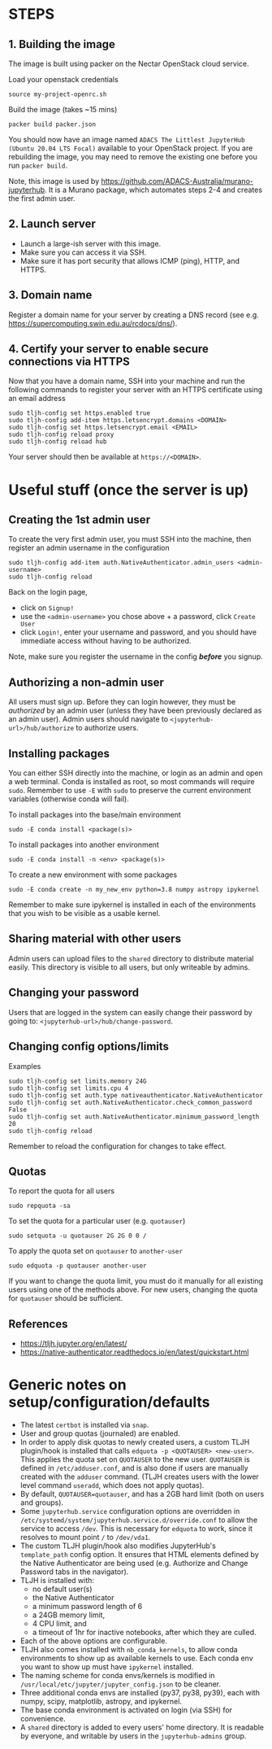 # STEPS

## 1. Building the image
The image is built using packer on the Nectar OpenStack cloud service.

Load your openstack credentials
```
source my-project-openrc.sh
```
Build the image (takes ~15 mins)
```
packer build packer.json
```
You should now have an image named `ADACS The Littlest JupyterHub (Ubuntu 20.04 LTS Focal)` available to your OpenStack project. If you are rebuilding the image, you may need to remove the existing one before you run `packer build`.

Note, this image is used by https://github.com/ADACS-Australia/murano-jupyterhub. It is a Murano package, which automates steps 2-4 and creates the first admin user.

## 2. Launch server
- Launch a large-ish server with this image.
- Make sure you can access it via SSH.
- Make sure it has port security that allows ICMP (ping), HTTP, and HTTPS.

## 3. Domain name
Register a domain name for your server by creating a DNS record (see e.g. https://supercomputing.swin.edu.au/rcdocs/dns/).

## 4. Certify your server to enable secure connections via HTTPS
Now that you have a domain name, SSH into your machine and run the following commands to register your server with an HTTPS certificate using an email address
```
sudo tljh-config set https.enabled true
sudo tljh-config add-item https.letsencrypt.domains <DOMAIN>
sudo tljh-config set https.letsencrypt.email <EMAIL>
sudo tljh-config reload proxy
sudo tljh-config reload hub
```

Your server should then be available at `https://<DOMAIN>`.


# Useful stuff (once the server is up)

## Creating the 1st admin user
To create the very first admin user, you must SSH into the machine, then register an admin username in the configuration
```
sudo tljh-config add-item auth.NativeAuthenticator.admin_users <admin-username>
sudo tljh-config reload
```
Back on the login page,
- click on `Signup!`
- use the `<admin-username>` you chose above + a password, click `Create User`
- click `Login!`, enter your username and password, and you should have immediate access without having to be authorized.

Note, make sure you register the username in the config ***before*** you signup.

## Authorizing a non-admin user
All users must sign up. Before they can login however, they must be *authorized* by an admin user (unless they have been previously declared as an admin user).
Admin users should navigate to `<jupyterhub-url>/hub/authorize` to authorize users.


## Installing packages
You can either SSH directly into the machine, or login as an admin and open a web terminal. Conda is installed as root, so most commands will require `sudo`. Remember to use `-E` with `sudo` to preserve the current environment variables (otherwise conda will fail).

To install packages into the base/main environment
```
sudo -E conda install <package(s)>
```

To install packages into another environment
```
sudo -E conda install -n <env> <package(s)>
```

To create a new environment with some packages
```
sudo -E conda create -n my_new_env python=3.8 numpy astropy ipykernel
```
Remember to make sure ipykernel is installed in each of the environments that you wish to be visible as a usable kernel.


## Sharing material with other users
Admin users can upload files to the `shared` directory to distribute material easily. This directory is visible to all users, but only writeable by admins.


## Changing your password
Users that are logged in the system can easily change their password by going to: `<jupyterhub-url>/hub/change-password`.


## Changing config options/limits
Examples
```
sudo tljh-config set limits.memory 24G
sudo tljh-config set limits.cpu 4
sudo tljh-config set auth.type nativeauthenticator.NativeAuthenticator
sudo tljh-config set auth.NativeAuthenticator.check_common_password False
sudo tljh-config set auth.NativeAuthenticator.minimum_password_length 20
sudo tljh-config reload
```
Remember to reload the configuration for changes to take effect.


## Quotas
To report the quota for all users
```
sudo repquota -sa
```

To set the quota for a particular user (e.g. `quotauser`)
```
sudo setquota -u quotauser 2G 2G 0 0 /
```

To apply the quota set on `quotauser` to `another-user`
```
sudo edquota -p quotauser another-user
```

If you want to change the quota limit, you must do it manually for all existing users using one of the methods above. For new users, changing the quota for `quotauser` should be sufficient.


## References
- https://tljh.jupyter.org/en/latest/
- https://native-authenticator.readthedocs.io/en/latest/quickstart.html


# Generic notes on setup/configuration/defaults

- The latest `certbot` is installed via `snap`.
- User and group quotas (journaled) are enabled.
- In order to apply disk quotas to newly created users, a custom TLJH plugin/hook is installed that calls `edquota -p <QUOTAUSER> <new-user>`. This applies the quota set on `QUOTAUSER` to the new user. `QUOTAUSER` is defined in `/etc/adduser.conf`, and is also done if users are manually created with the `adduser` command. (TLJH creates users with the lower level command `useradd`, which does not apply quotas).
- By default, `QUOTAUSER=quotauser`, and has a 2GB hard limit (both on users and groups).
- Some `jupyterhub.service` configuration options are overridden in `/etc/systemd/system/jupyterhub.service.d/override.conf` to allow the service to access `/dev`. This is necessary for `edquota` to work, since it resolves to mount point `/` to `/dev/vda1`.
- The custom TLJH plugin/hook also modifies JupyterHub's `template_path` config option. It ensures that HTML elements defined by the Native Authenticator are being used (e.g. Authorize and Change Password tabs in the navigator).
- TLJH is installed with:
  - no default user(s)
  - the Native Authenticator
  - a minimum password length of 6
  - a 24GB memory limit,
  - 4 CPU limit, and
  - a timeout of 1hr for inactive notebooks, after which they are culled.
- Each of the above options are configurable.
- TLJH also comes installed with `nb_conda_kernels`, to allow conda environments to show up as available kernels to use. Each conda env you want to show up must have `ipykernel` installed.
- The naming scheme for conda envs/kernels is modified in `/usr/local/etc/jupyter/jupyter_config.json` to be cleaner.
- Three additional conda envs are installed (py37, py38, py39), each with numpy, scipy, matplotlib, astropy, and ipykernel.
- The base conda environment is activated on login (via SSH) for convenience.
- A `shared` directory is added to every users' home directory. It is readable by everyone, and writable by users in the `jupyterhub-admins` group.
